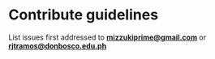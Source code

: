 # Contribute guidelines

List issues first addressed to
  **mizzukiprime@gmail.com**
  or
  **rjtramos@donbosco.edu.ph**
